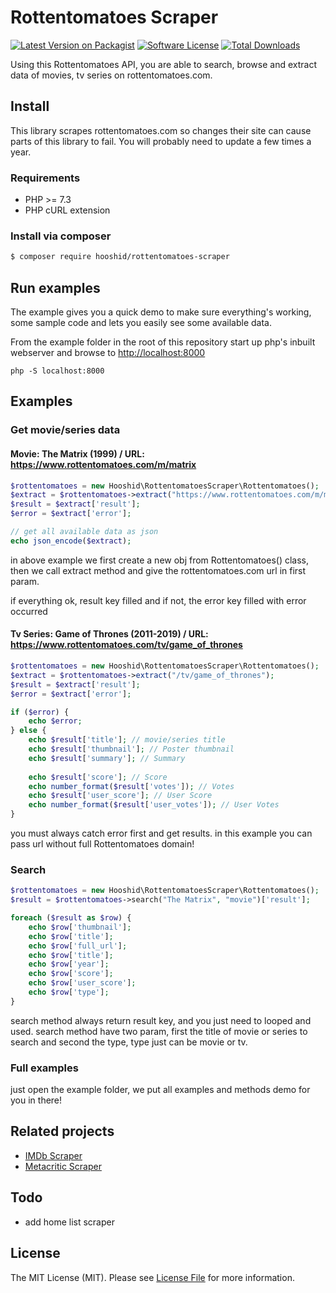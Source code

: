 # Rottentomatoes Scraper

[![Latest Version on Packagist][ico-version]][link-packagist]
[![Software License][ico-license]](LICENSE.md)
[![Total Downloads][ico-downloads]][link-downloads]

Using this Rottentomatoes API, you are able to search, browse and extract data of movies, tv series on rottentomatoes.com.

## Install
This library scrapes rottentomatoes.com so changes their site can cause parts of this library to fail. You will probably need to update a few times a year.

### Requirements
* PHP >= 7.3
* PHP cURL extension

### Install via composer
``` bash
$ composer require hooshid/rottentomatoes-scraper
```

## Run examples
The example gives you a quick demo to make sure everything's working, some sample code and lets you easily see some available data.

From the example folder in the root of this repository start up php's inbuilt webserver and browse to [http://localhost:8000]()

`php -S localhost:8000`

## Examples

### Get movie/series data
#### Movie: The Matrix (1999) / URL: https://www.rottentomatoes.com/m/matrix
``` php
$rottentomatoes = new Hooshid\RottentomatoesScraper\Rottentomatoes();
$extract = $rottentomatoes->extract("https://www.rottentomatoes.com/m/matrix");
$result = $extract['result'];
$error = $extract['error'];

// get all available data as json
echo json_encode($extract);
```
in above example we first create a new obj from Rottentomatoes() class, then we call extract method and give the rottentomatoes.com url in first param.

if everything ok, result key filled and if not, the error key filled with error occurred


#### Tv Series: Game of Thrones (2011-2019) / URL: https://www.rottentomatoes.com/tv/game_of_thrones
``` php
$rottentomatoes = new Hooshid\RottentomatoesScraper\Rottentomatoes();
$extract = $rottentomatoes->extract("/tv/game_of_thrones");
$result = $extract['result'];
$error = $extract['error'];

if ($error) {
    echo $error;
} else {
    echo $result['title']; // movie/series title
    echo $result['thumbnail']; // Poster thumbnail
    echo $result['summary']; // Summary
    
    echo $result['score']; // Score
    echo number_format($result['votes']); // Votes
    echo $result['user_score']; // User Score
    echo number_format($result['user_votes']); // User Votes
}
```
you must always catch error first and get results.
in this example you can pass url without full Rottentomatoes domain!


### Search

``` php
$rottentomatoes = new Hooshid\RottentomatoesScraper\Rottentomatoes();
$result = $rottentomatoes->search("The Matrix", "movie")['result'];

foreach ($result as $row) {
    echo $row['thumbnail'];
    echo $row['title'];
    echo $row['full_url'];
    echo $row['title']; 
    echo $row['year'];
    echo $row['score']; 
    echo $row['user_score']; 
    echo $row['type'];
}
```
search method always return result key, and you just need to looped and used.
search method have two param, first the title of movie or series to search and second the type, type just can be movie or tv.

### Full examples
just open the example folder, we put all examples and methods demo for you in there!

## Related projects
* [IMDb Scraper](https://github.com/hooshid/imdb-scraper)
* [Metacritic Scraper](https://github.com/hooshid/metacritic-scraper)

## Todo
* add home list scraper

## License
The MIT License (MIT). Please see [License File](LICENSE.md) for more information.


[ico-version]: https://img.shields.io/packagist/v/hooshid/rottentomatoes-scraper.svg?style=flat-square
[ico-license]: https://img.shields.io/badge/license-MIT-brightgreen.svg?style=flat-square
[ico-downloads]: https://img.shields.io/packagist/dt/hooshid/rottentomatoes-scraper.svg?style=flat-square

[link-packagist]: https://packagist.org/packages/hooshid/rottentomatoes-scraper
[link-downloads]: https://packagist.org/packages/hooshid/rottentomatoes-scraper
